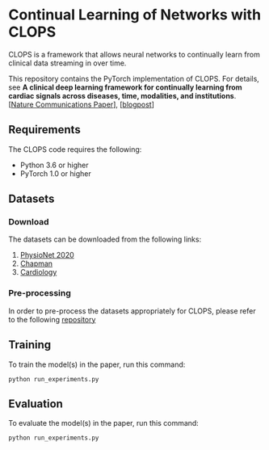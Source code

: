 # Continual Learning of Networks with CLOPS

CLOPS is a framework that allows neural networks to continually learn from clinical data streaming in over time. 

This repository contains the PyTorch implementation of CLOPS. For details, see **A clinical deep learning framework for continually learning from cardiac signals across diseases, time, modalities, and institutions**.
[[Nature Communications Paper](https://www.nature.com/articles/s41467-021-24483-0)], [[blogpost](https://danikiyasseh.github.io/blogs/CLOPS/)]

## Requirements

The CLOPS code requires the following:

* Python 3.6 or higher
* PyTorch 1.0 or higher

## Datasets

### Download

The datasets can be downloaded from the following links:

1) [PhysioNet 2020](https://physionetchallenges.github.io/2020/)
2) [Chapman](https://figshare.com/collections/ChapmanECG/4560497/2)
3) [Cardiology](https://irhythm.github.io/cardiol_test_set/)

### Pre-processing

In order to pre-process the datasets appropriately for CLOPS, please refer to the following [repository](https://github.com/danikiyasseh/loading-physiological-data)


## Training

To train the model(s) in the paper, run this command:

```
python run_experiments.py
```

## Evaluation

To evaluate the model(s) in the paper, run this command:

```
python run_experiments.py
```



